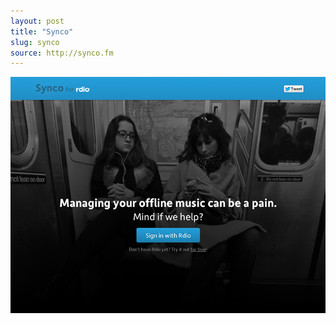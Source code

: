 ```yaml
---
layout: post
title: "Synco"
slug: synco
source: http://synco.fm
---
```


<img src="/screenshots/synco.jpg">

